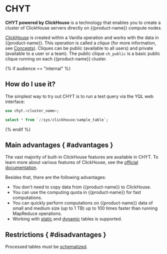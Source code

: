 # CHYT

**CHYT powered by ClickHouse** is a technology that enables you to create a cluster of ClickHouse servers directly on {{product-name}} compute nodes.

[ClickHouse](https://clickhouse.com/) is created within a Vanilla operation and works with the data in {{product-name}}. This operation is called a *clique* (for more information, see [Concepts](../../../../user-guide/data-processing/chyt/general.md#what-is)). Cliques can be public (available to all users) and private (available to a user or a team). The public clique `ch_public` is a basic public clique running on each {{product-name}} cluster.

{% if audience == "internal" %}
## How do I use it?

The simplest way to try out CHYT is to run a test query via the YQL web interface:

```sql
use chyt.<cluster_name>;

select * from `//sys/clickhouse/sample_table`;
```
{% endif %}

## Main advantages { #advantages }

The vast majority of built-in ClickHouse features are available in CHYT. To learn more about various features of ClickHouse, see the [official documentation](https://clickhouse.com/docs/{{lang}}/).

Besides that, there are the following advantages:
- You don't need to copy data from {{product-name}} to ClickHouse.
- You can use the computing quota in {{product-name}} for fast computations.
- You can quickly perform computations on {{product-name}} data of small and medium size (up to 1 TB) up to 100 times faster than running MapReduce operations.
- Working with [static](../../../../user-guide/storage/static-tables.md) and [dynamic](../../../../user-guide/dynamic-tables/overview.md) tables is supported.

## Restrictions { #disadvantages }

Processed tables must be [schematized](../../../../user-guide/storage/static-schema.md).





